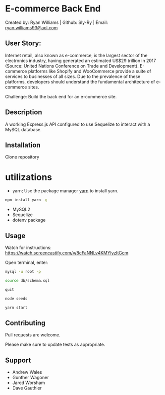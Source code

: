 # E-commerce Back End 
Created by: Ryan Williams | Github: Sly-Ry | Email: ryan.williams93@aol.com

## User Story: 
Internet retail, also known as e-commerce, is the largest sector of the electronics industry, having generated an estimated US$29 trillion in 2017 (Source: United Nations Conference on Trade and Development). E-commerce platforms like Shopify and WooCommerce provide a suite of services to businesses of all sizes. Due to the prevalence of these platforms, developers should understand the fundamental architecture of e-commerce sites.

Challenge: Build the back end for an e-commerce site. 

## Description 

A working Express.js API configured to use Sequelize to interact with a MySQL database.

## Installation

Clone repository

# utilizations 
- yarn; Use the package manager [yarn](https://yarnpkg.com/getting-started/usage) to install yarn.

```bash
npm install yarn -g
```
- MySQL2 
- Sequelize
- dotenv package 

## Usage 
Watch for instructions: https://watch.screencastify.com/v/8cFaNNLv4KMYlyzItGcm

Open terminal, enter:
```bash
mysql -u root -p

source db/schema.sql

quit
```

```bash
node seeds

yarn start
```

## Contributing
Pull requests are welcome.

Please make sure to update tests as appropriate.

## Support
- Andrew Wales
- Gunther Wagoner
- Jared Worsham
- Dave Gauthier
